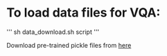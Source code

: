 # To load data files for VQA:

'''
sh data_download.sh script
'''

Download pre-trained pickle files from [here](https://drive.google.com/drive/folders/0BzPcu5uhlGR3Z2tQUmhEQ1ZUSG8?usp=sharing)
